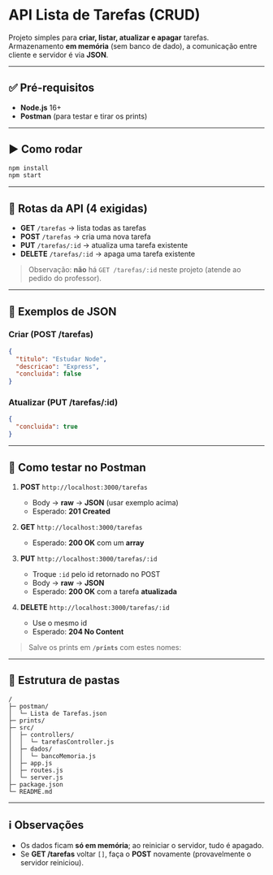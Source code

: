 # API Lista de Tarefas (CRUD) 

Projeto simples para **criar, listar, atualizar e apagar** tarefas.  
Armazenamento **em memória** (sem banco de dado), a comunicação entre cliente e servidor é via **JSON**.

---

## ✅ Pré-requisitos
- **Node.js** 16+  
- **Postman** (para testar e tirar os prints)

---

## ▶️ Como rodar
```bash
npm install
npm start
```


---

## 📡 Rotas da API (4 exigidas)
- **GET** `/tarefas` → lista todas as tarefas  
- **POST** `/tarefas` → cria uma nova tarefa  
- **PUT** `/tarefas/:id` → atualiza uma tarefa existente  
- **DELETE** `/tarefas/:id` → apaga uma tarefa existente  

> Observação: **não** há `GET /tarefas/:id` neste projeto (atende ao pedido do professor).

---

## 🧾 Exemplos de JSON

### Criar (POST /tarefas)
```json
{
  "titulo": "Estudar Node",
  "descricao": "Express",
  "concluida": false
}
```

### Atualizar (PUT /tarefas/:id)
```json
{
  "concluida": true
}
```

---

## 🧪 Como testar no Postman
1. **POST** `http://localhost:3000/tarefas`  
   - Body → **raw** → **JSON** (usar exemplo acima)  
   - Esperado: **201 Created** 

2. **GET** `http://localhost:3000/tarefas`  
   - Esperado: **200 OK** com um **array** 

3. **PUT** `http://localhost:3000/tarefas/:id`  
   - Troque `:id` pelo id retornado no POST  
   - Body → **raw** → **JSON** 
   - Esperado: **200 OK** com a tarefa **atualizada**

4. **DELETE** `http://localhost:3000/tarefas/:id`  
   - Use o mesmo id  
   - Esperado: **204 No Content**

> Salve os prints em **`/prints`** com estes nomes:  

---

## 📂 Estrutura de pastas
```
/
├─ postman/
│  └─ Lista de Tarefas.json
├─ prints/                 
├─ src/
│  ├─ controllers/
│  │  └─ tarefasController.js
│  ├─ dados/
│  │  └─ bancoMemoria.js    
│  ├─ app.js
│  ├─ routes.js
│  └─ server.js
├─ package.json
└─ README.md
```

---

## ℹ️ Observações
- Os dados ficam **só em memória**; ao reiniciar o servidor, tudo é apagado.  
- Se **GET /tarefas** voltar `[]`, faça o **POST** novamente (provavelmente o servidor reiniciou).

